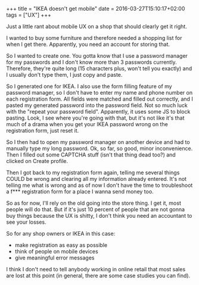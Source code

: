 +++
title = "IKEA doesn't get mobile"
date = 2016-03-27T15:10:17+02:00
tags = ["UX"]
+++

Just a little rant about mobile UX on a shop that should clearly get it right. 

I wanted to buy some furniture and therefore needed a shopping list for when I get there. Apparently, you need an account for storing that. 

So I wanted to create one. You gotta know that I use a password manager for my passwords and I don't know more than 3 passwords currently. Therefore, they're quite long (15 characters plus, won't tell you exactly) and I usually don't type them, I just copy and paste. 

So I generated one for IKEA. I also use the form filling feature of my password manager, so I don't have to enter my name and phone number on each registration form. All fields were matched and filled out correctly, and I pasted my generated password into the password field. Not so much luck with the "repeat your password field". Apparently, it uses some JS to block pasting. Look, I see where you're going with that, but it's not like it's that much of a drama when you get your IKEA password wrong on the registration form, just reset it.

So I then had to open my password manager on another device and had to manually type my long password. Ok, so far, so good, minor inconvenience. Then I filled out some CAPTCHA stuff (isn't that thing dead too?) and clicked on Create profile. 

Then I got back to my registration form again, telling me several things COULD be wrong and clearing all my information already entered. It's not telling me what is wrong and as of now I don't have the time to troubleshoot a f*** registration form for a place I wanna send money too. 

So as for now, I'll rely on the old going into the store thing. I get it, most people will do that. But if it's just 10 percent of people that are not gonna buy things because the UX is shitty, I don't think you need an accountant to see your losses. 

So for any shop owners or IKEA in this case:
* make registration as easy as possible
* think of people on mobile devices 
* give meaningful error messages 

I think I don't need to tell anybody working in online retail that most sales are lost at this point (in general, there are some case studies you can find).